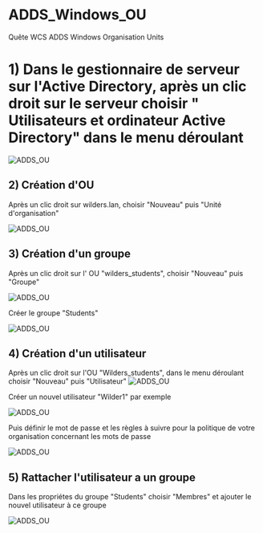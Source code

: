 # ADDS_Windows_OU

Quête WCS ADDS Windows Organisation Units


# 1) Dans le gestionnaire de serveur sur l'Active Directory, après un clic droit sur le serveur choisir " Utilisateurs et ordinateur Active Directory" dans le menu déroulant

![ADDS_OU](https://github.com/Hebus79/ADDS_Windows_OU/blob/main/images/1-Gestionnaire_de_serveur.png)



## 2) Création d'OU
Après un clic droit sur wilders.lan, choisir "Nouveau" puis "Unité d'organisation"

![ADDS_OU](https://github.com/Hebus79/ADDS_Windows_OU/blob/main/images/2-Creation_OU.png)


## 3) Création d'un groupe
Après un clic droit sur l' OU "wilders_students", choisir "Nouveau" puis "Groupe"

![ADDS_OU](https://github.com/Hebus79/ADDS_Windows_OU/blob/main/images/3-Creation-groupe.png)

Créer le groupe "Students"

![ADDS_OU](https://github.com/Hebus79/ADDS_Windows_OU/blob/main/images/3-2-Creation-groupe.png)



## 4) Création d'un utilisateur

Après un clic droit sur l'OU "Wilders_students", dans le menu déroulant choisir "Nouveau" puis "Utilisateur"
![ADDS_OU](https://github.com/Hebus79/ADDS_Windows_OU/blob/main/images/4-Creation_utilisateur.png)

Créer un nouvel utilisateur "Wilder1" par exemple

![ADDS_OU](https://github.com/Hebus79/ADDS_Windows_OU/blob/main/images/4-3-creation_utilisateur.png)

Puis définir le mot de passe et les règles à suivre pour la politique de votre organisation concernant les mots de passe

![ADDS_OU](https://github.com/Hebus79/ADDS_Windows_OU/blob/main/images/4-4-creation_utilisateur.png)


## 5) Rattacher l'utilisateur a un groupe

Dans les propriétes du groupe "Students" choisir "Membres" et ajouter le nouvel utilisateur à ce groupe

![ADDS_OU](https://github.com/Hebus79/ADDS_Windows_OU/blob/main/images/5-1-Ajout_utilisateur_au_groupe.png)


